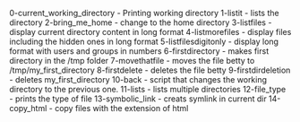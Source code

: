 0-current_working_directory - Printing working directory
1-listit - lists the directory
2-bring_me_home - change to the home directory
3-listfiles - display current directory content in long format
4-listmorefiles - display files including the hidden ones in long format
5-listfilesdigitonly - display long format with users and groups in numbers
6-firstdirectory - makes first directory in the /tmp folder
7-movethatfile - moves the file betty to /tmp/my_first_directory
8-firstdelete - deletes the file betty
9-firstdirdeletion - deletes my_first_directory
10-back - script that changes the working directory to the previous one.
11-lists - lists multiple directories
12-file_type - prints the type of file
13-symbolic_link - creats symlink in current dir
14-copy_html - copy files with the extension of html  

